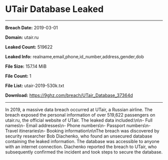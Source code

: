 # UTair Database Leaked

------------
**Breach Date:** 2019-03-01

**Domain:** utair.ru

**Leaked Count:** 519622

**Leaked Info:** realname,email,phone,id_number,address,gender,dob

**File Size:** 157.14 MiB

**File Count:** 1

**File List:** utair-2019-530k.txt

**Download:** https://9ghz.com/breach/UTair_Database_37364d

------------
In 2019, a massive data breach occurred at UTair, a Russian airline. The breach exposed the personal information of over 519,622 passengers on utair.ru, the official website of UTair. The leaked data included:\\n\\n- Full names\\n- Email addresses\\n- Phone numbers\\n- Passport numbers\\n- Travel itineraries\\n- Booking information\\n\\nThe breach was discovered by security researcher Bob Diachenko, who found an unsecured database containing the leaked information. The database was accessible to anyone with an internet connection. Diachenko reported the breach to UTair, who subsequently confirmed the incident and took steps to secure the database.
